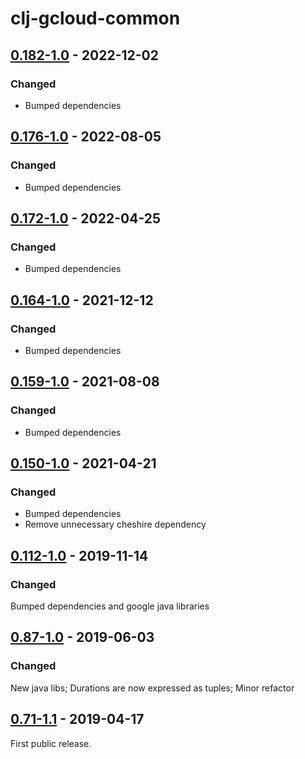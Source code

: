 # clj-gcloud-common

## [0.182-1.0] - 2022-12-02
### Changed
* Bumped dependencies

## [0.176-1.0] - 2022-08-05
### Changed
* Bumped dependencies

## [0.172-1.0] - 2022-04-25
### Changed
* Bumped dependencies

## [0.164-1.0] - 2021-12-12
### Changed
* Bumped dependencies

## [0.159-1.0] - 2021-08-08
### Changed
* Bumped dependencies

## [0.150-1.0] - 2021-04-21
### Changed
* Bumped dependencies
* Remove unnecessary cheshire dependency

## [0.112-1.0] - 2019-11-14
### Changed
Bumped dependencies and google java libraries

## [0.87-1.0] - 2019-06-03
### Changed
New java libs; Durations are now expressed as tuples; Minor refactor

## [0.71-1.1] - 2019-04-17
First public release.

[Unreleased]: https://github.com/oscaro/clj-gcloud-common/-/compare/0.182-1.0...devel
[0.182-1.0]: https://github.com/oscaro/clj-gcloud-common/-/compare/0.176-1.0...0.182-1.0
[0.176-1.0]: https://github.com/oscaro/clj-gcloud-common/-/compare/0.172-1.0...0.176-1.0
[0.172-1.0]: https://github.com/oscaro/clj-gcloud-common/-/compare/0.164-1.0...0.172-1.0
[0.164-1.0]: https://github.com/oscaro/clj-gcloud-common/-/compare/0.159-1.0...0.164-1.0
[0.159-1.0]: https://github.com/oscaro/clj-gcloud-common/-/compare/0.150-1.0...0.159-1.0
[0.150-1.0]: https://github.com/oscaro/clj-gcloud-common/-/compare/0.112-1.0...0.150-1.0
[0.112-1.0]: https://github.com/oscaro/clj-gcloud-common/-/compare/0.87-1.0...0.112-1.0
[0.87-1.0]: https://github.com/oscaro/clj-gcloud-common/-/compare/0.71-1.1...0.87-1.0
[0.71-1.1]: https://github.com/oscaro/clj-gcloud-common/releases/tag/0.71-1.1
